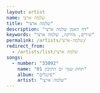 ```yaml
---
layout: artist
name: שלמה ארצי
title: "שלמה ארצי"
description: "דף האמן שלמה ארצי"
keywords: "שירים, מוזיקה, שלמה ארצי"
permalink: /artists/שלמה-ארצי/
redirect_from:
  - /artists/list/שלמה ארצי
songs:
  - number: "33092"
    name: "01 תחת שמי ים התיכון"
    album: "סינגלים"
    artist: "שלמה ארצי"
---
```

